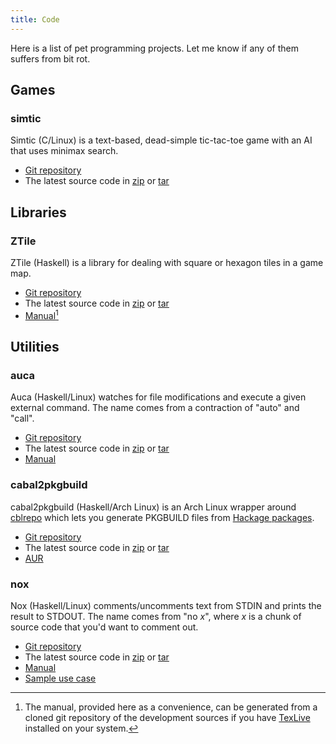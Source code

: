 ```yaml
---
title: Code
---
```


Here is a list of pet programming projects.
Let me know if any of them suffers from bit rot.

## Games

### simtic

Simtic (C/Linux) is a text-based, dead-simple tic-tac-toe game with an AI that uses minimax search.

- [Git repository](https://github.com/listx/simtic)
- The latest source code in [zip](https://github.com/listx/simtic/zipball/master) or [tar](https://github.com/listx/simtic/tarball/master)

## Libraries

### ZTile

ZTile (Haskell) is a library for dealing with square or hexagon tiles in a game map.

- [Git repository](https://github.com/listx/ztile)
- The latest source code in [zip](https://github.com/listx/ztile/zipball/master) or [tar](https://github.com/listx/ztile/tarball/master)
- [Manual](file/ztile-0.1.0-10-g6211a7c.pdf)[^gendoc]

## Utilities

### auca

Auca (Haskell/Linux) watches for file modifications and execute a given external command.
The name comes from a contraction of "auto" and "call".

- [Git repository](https://github.com/listx/auca)
- The latest source code in [zip](https://github.com/listx/auca/zipball/master) or [tar](https://github.com/listx/auca/tarball/master)
- [Manual](file/auca-0.1.2-0-g7424b49.pdf)

### cabal2pkgbuild

cabal2pkgbuild (Haskell/Arch Linux) is an Arch Linux wrapper around [cblrepo](https://github.com/magthe/cblrepo) which lets you generate PKGBUILD files from [Hackage packages](http://hackage.haskell.org/packages/).

- [Git repository](https://github.com/listx/cabal2pkgbuild)
- The latest source code in [zip](https://github.com/listx/cabal2pkgbuild/zipball/master) or [tar](https://github.com/listx/cabal2pkgbuild/tarball/master)
- [AUR](https://aur.archlinux.org/packages/cabal2pkgbuild-git/)

### nox

Nox (Haskell/Linux) comments/uncomments text from STDIN and prints the result to STDOUT.
The name comes from "no *x*", where *x* is a chunk of source code that you'd want to comment out.

- [Git repository](https://github.com/listx/nox)
- The latest source code in [zip](https://github.com/listx/nox/zipball/master) or [tar](https://github.com/listx/nox/tarball/master)
- [Manual](file/nox-0.1.0-4-gf123c9e.pdf)
- [Sample use case](post/2013-04-30-emacs-unix-filter.html)

[^gendoc]: The manual, provided here as a convenience, can be generated from a cloned git repository of the development sources if you have [TexLive](http://www.tug.org/texlive/) installed on your system.

